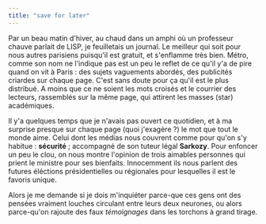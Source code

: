 ```yaml
---
title: "save for later"
---
```


Par un beau matin d'hiver, au chaud dans un amphi où un professeur chauve
parlait de LISP, je feuilletais un journal. Le meilleur qui soit pour nous
autres parisiens puisqu'il est gratuit, et s'enflamme très bien. Métro, comme
son nom ne l'indique pas est un peu le reflet de ce qu'il y'a de pire quand on
vit à Paris : des sujets vaguements abordés, des publicités criardes sur
chaque page. C'est sans doute pour ça qu'il est le plus distribué. A moins que
ce ne soient les mots croisés et le courrier des lecteurs, rassemblés sur la
même page, qui attirent les masses (star) académiques.

Il y'a quelques temps que je n'avais pas ouvert ce quotidien, et à ma surprise
presque sur chaque page (quoi j'exagère ?) le mot que tout le monde aime.
Celui dont les médias nous couvrent comme pour qu'on s'y habitue :
**sécurité** ; accompagné de son tuteur légal **Sarkozy**. Pour enfoncer un
peu le clou, on nous montre l'opinion de trois aimables personnes qui prient
le ministre pour ses bienfaits. Innocemment ils nous parlent des futures
éléctions présidentielles ou régionales pour lesquelles il est le favoris
unique.

Alors je me demande si je dois m'inquiéter parce-que ces gens ont des pensées
vraiment louches circulant entre leurs deux neurones, ou alors parce-qu'on
rajoute des faux _témoignages_ dans les torchons à grand tirage.

